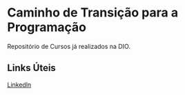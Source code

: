 # Caminho de Transição para a Programação
Repositório de Cursos já realizados na DIO.

## Links Úteis
[Linkedln](https://www.linkedin.com/in/thaina-proen%C3%A7a-262a38218/)


